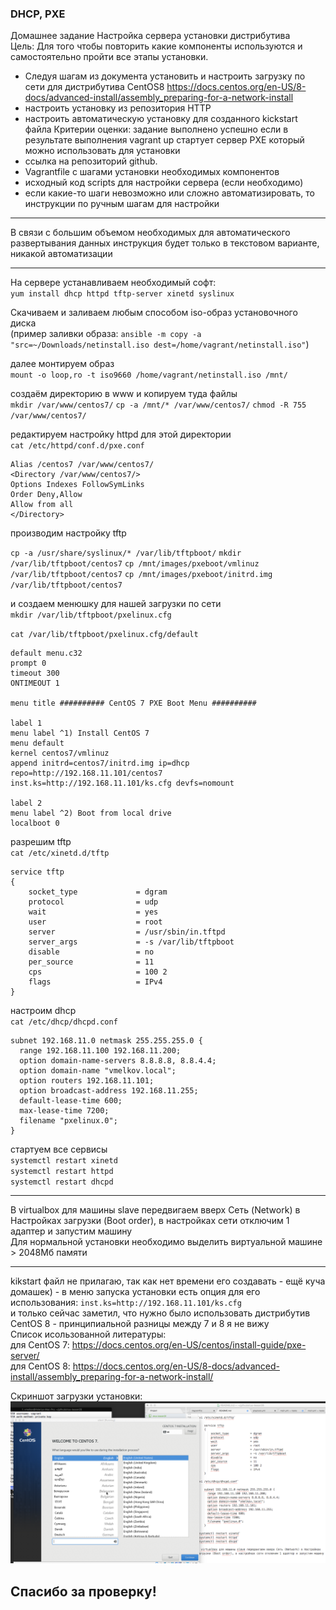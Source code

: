 ### DHCP, PXE

Домашнее задание
Настройка сервера установки дистрибутива  
Цель: Для того чтобы повторить какие компоненты используются и самостоятельно пройти все этапы установки.

-   Следуя шагам из документа установить и настроить загрузку по сети для дистрибутива CentOS8
    <https://docs.centos.org/en-US/8-docs/advanced-install/assembly_preparing-for-a-network-install>
-   настроить установку из репозитория HTTP
-   настроить автоматическую установку для созданного kickstart файла
    Критерии оценки: задание выполнено успешно если в результате выполнения vagrant up стартует сервер PXE который можно использовать для установки
-   ссылка на репозиторий github.
-   Vagrantfile с шагами установки необходимых компонентов
-   исходный код scripts для настройки сервера (если необходимо)
-   если какие-то шаги невозможно или сложно автоматизировать, то инструкции по ручным шагам для настройки

* * *

В связи с большим объемом необходимых для автоматического развертывания данных инструкция будет только в текстовом варианте, никакой автоматизации  

* * *

На сервере устанавливаем необходимый софт:  
`yum install dhcp httpd tftp-server xinetd syslinux`

Скачиваем и заливаем любым способом iso-образ установочного диска  
(пример заливки образа: `ansible -m copy -a "src=~/Downloads/netinstall.iso dest=/home/vagrant/netinstall.iso"`)  

далее монтируем образ  
`mount -o loop,ro -t iso9660 /home/vagrant/netinstall.iso /mnt/`  

создаём директорию в www и копируем туда файлы  
`mkdir /var/www/centos7/`
`cp -a /mnt/* /var/www/centos7/`
`chmod -R 755 /var/www/centos7/`  

редактируем настройку httpd для этой директории  
`cat /etc/httpd/conf.d/pxe.conf`

    Alias /centos7 /var/www/centos7/
    <Directory /var/www/centos7/>
    Options Indexes FollowSymLinks
    Order Deny,Allow
    Allow from all
    </Directory>

производим настройку tftp  

`cp -a /usr/share/syslinux/* /var/lib/tftpboot/`
`mkdir /var/lib/tftpboot/centos7`
`cp /mnt/images/pxeboot/vmlinuz  /var/lib/tftpboot/centos7`
`cp /mnt/images/pxeboot/initrd.img  /var/lib/tftpboot/centos7`

и создаем менюшку для нашей загрузки по сети  
`mkdir /var/lib/tftpboot/pxelinux.cfg`

`cat /var/lib/tftpboot/pxelinux.cfg/default`

    default menu.c32
    prompt 0
    timeout 300
    ONTIMEOUT 1

    menu title ########## CentOS 7 PXE Boot Menu ##########

    label 1
    menu label ^1) Install CentOS 7
    menu default
    kernel centos7/vmlinuz
    append initrd=centos7/initrd.img ip=dhcp repo=http://192.168.11.101/centos7 inst.ks=http://192.168.11.101/ks.cfg devfs=nomount

    label 2
    menu label ^2) Boot from local drive
    localboot 0

разрешим tftp  
`cat /etc/xinetd.d/tftp`

    service tftp
    {
        socket_type             = dgram
        protocol                = udp
        wait                    = yes
        user                    = root
        server                  = /usr/sbin/in.tftpd
        server_args             = -s /var/lib/tftpboot
        disable                 = no
        per_source              = 11
        cps                     = 100 2
        flags                   = IPv4
    }

настроим dhcp  
`cat /etc/dhcp/dhcpd.conf`

    subnet 192.168.11.0 netmask 255.255.255.0 {
      range 192.168.11.100 192.168.11.200;
      option domain-name-servers 8.8.8.8, 8.8.4.4;
      option domain-name "vmelkov.local";
      option routers 192.168.11.101;
      option broadcast-address 192.168.11.255;
      default-lease-time 600;
      max-lease-time 7200;
      filename "pxelinux.0";
    }

стартуем все сервисы  
`systemctl restart xinetd`  
`systemctl restart httpd`  
`systemctl restart dhcpd`

* * *

В virtualbox для машины slave передвигаем вверх Сеть (Network) в Настройках загрузки (Boot order), в настройках сети отключим 1 адаптер и запустим машину  
Для нормальной установки необходимо выделить виртуальной машине > 2048Мб памяти

* * *

kikstart файл не прилагаю, так как нет времени его создавать - ещё куча домашек) -  в меню запуска установки есть опция для его использования: `inst.ks=http://192.168.11.101/ks.cfg`  
и только сейчас заметил, что нужно было использовать дистрибутив CentOS 8 - принципиальной разницы между 7 и 8 я не вижу  
Список исользованной литературы:  
для CentOS 7: <https://docs.centos.org/en-US/centos/install-guide/pxe-server/>  
для CentOS 8: <https://docs.centos.org/en-US/8-docs/advanced-install/assembly_preparing-for-a-network-install/>

Скриншот загрузки установки:  
![ыскуут](2020-10-08_23-15-54.png)

## Спасибо за проверку!
